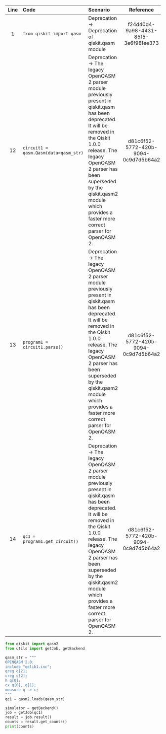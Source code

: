 | Line | Code | Scenario | Reference | Artifact | Refactoring |
| :--: | :--- | :------- | :-------: | :------- | :---------- |
| 1 | `from qiskit import qasm` | Deprecation -> Deprecation of qiskit.qasm module | f24d40d4-9a98-4431-85f5-3e6f98fee373 | qiskit.qasm | `from qiskit import qasm2` |
| 12 | `circuit1 = qasm.Qasm(data=qasm_str)` | Deprecation -> The legacy OpenQASM 2 parser module previously present in qiskit.qasm has been deprecated. It will be removed in the Qiskit 1.0.0 release. The legacy OpenQASM 2 parser has been superseded by the qiskit.qasm2 module which provides a faster more correct parser for OpenQASM 2. | d81c6f52-5772-420b-9094-0c9d7d5b64a2 | qiskit.qasm | `from qiskit.qasm2 import loads` |
| 13 | `program1 = circuit1.parse()` | Deprecation -> The legacy OpenQASM 2 parser module previously present in qiskit.qasm has been deprecated. It will be removed in the Qiskit 1.0.0 release. The legacy OpenQASM 2 parser has been superseded by the qiskit.qasm2 module which provides a faster more correct parser for OpenQASM 2. | d81c6f52-5772-420b-9094-0c9d7d5b64a2 | qiskit.qasm | `program1 = loads(qasm_str)` |
| 14 | `qc1 = program1.get_circuit()` | Deprecation -> The legacy OpenQASM 2 parser module previously present in qiskit.qasm has been deprecated. It will be removed in the Qiskit 1.0.0 release. The legacy OpenQASM 2 parser has been superseded by the qiskit.qasm2 module which provides a faster more correct parser for OpenQASM 2. | d81c6f52-5772-420b-9094-0c9d7d5b64a2 | qiskit.qasm | |

```python
from qiskit import qasm2
from utils import getJob, getBackend

qasm_str = """
OPENQASM 2.0;
include "qelib1.inc";
qreg q[2];
creg c[2];
h q[0];
cx q[0], q[1];
measure q -> c;
"""
qc1 = qasm2.loads(qasm_str)

simulator = getBackend()
job = getJob(qc1)
result = job.result()
counts = result.get_counts()
print(counts)
```